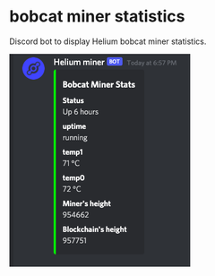 # bobcat miner statistics 

Discord bot to display Helium bobcat miner statistics. 


<img src="https://github.com/Sleepingpirates/bobcat-miner-stats/blob/main/ss.png?raw=true">
